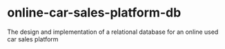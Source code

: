 # online-car-sales-platform-db
The design and implementation of a relational database for an online used car sales platform
